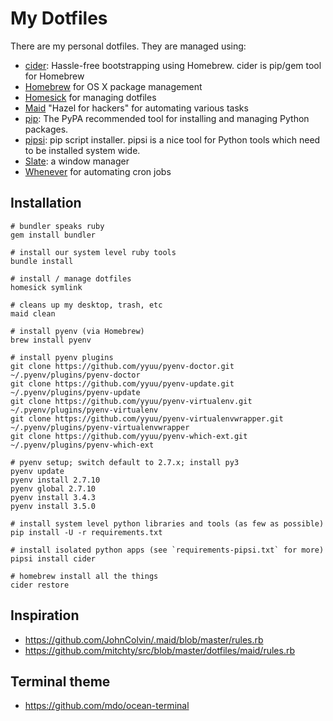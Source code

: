 My Dotfiles
===========

There are my personal dotfiles. They are managed using:

- [cider][7]: Hassle-free bootstrapping using Homebrew. cider is pip/gem tool for Homebrew
- [Homebrew][4] for OS X package management
- [Homesick][1] for managing dotfiles
- [Maid][2] "Hazel for hackers" for automating various tasks
- [pip][6]: The PyPA recommended tool for installing and managing Python packages.
- [pipsi][8]: pip script installer. pipsi is a nice tool for Python tools which need to be installed system wide.
- [Slate][5]: a window manager
- [Whenever][3] for automating cron jobs

Installation
------------

    # bundler speaks ruby
    gem install bundler

    # install our system level ruby tools
    bundle install

    # install / manage dotfiles
    homesick symlink

    # cleans up my desktop, trash, etc
    maid clean

    # install pyenv (via Homebrew)
    brew install pyenv

    # install pyenv plugins
    git clone https://github.com/yyuu/pyenv-doctor.git ~/.pyenv/plugins/pyenv-doctor
    git clone https://github.com/yyuu/pyenv-update.git ~/.pyenv/plugins/pyenv-update
    git clone https://github.com/yyuu/pyenv-virtualenv.git ~/.pyenv/plugins/pyenv-virtualenv
    git clone https://github.com/yyuu/pyenv-virtualenvwrapper.git ~/.pyenv/plugins/pyenv-virtualenvwrapper
    git clone https://github.com/yyuu/pyenv-which-ext.git ~/.pyenv/plugins/pyenv-which-ext

    # pyenv setup; switch default to 2.7.x; install py3
    pyenv update
    pyenv install 2.7.10
    pyenv global 2.7.10
    pyenv install 3.4.3
    pyenv install 3.5.0

    # install system level python libraries and tools (as few as possible)
    pip install -U -r requirements.txt

    # install isolated python apps (see `requirements-pipsi.txt` for more)
    pipsi install cider

    # homebrew install all the things
    cider restore

Inspiration
-----------

- https://github.com/JohnColvin/.maid/blob/master/rules.rb
- https://github.com/mitchty/src/blob/master/dotfiles/maid/rules.rb

Terminal theme
--------------

- https://github.com/mdo/ocean-terminal


[1]: https://github.com/technicalpickles/homesick
[2]: https://github.com/benjaminoakes/maid
[3]: https://github.com/javan/whenever
[4]: http://brew.sh/
[5]: https://github.com/jigish/slate
[6]: https://pip.pypa.io/en/latest/
[7]: https://github.com/msanders/cider
[8]: https://github.com/mitsuhiko/pipsi
